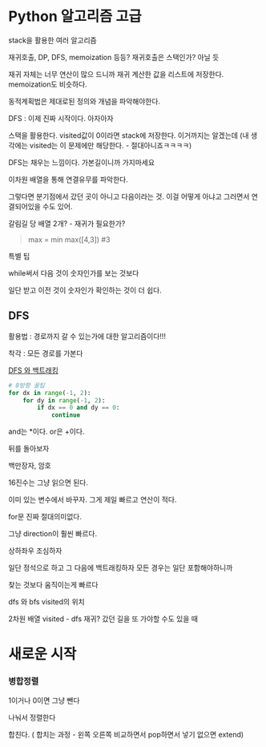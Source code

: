 # Python 알고리즘 고급

stack을 활용한 여러 알고리즘

재귀호출, DP, DFS, memoization   등등? 재귀호출은 스택인가? 아닐 듯

재귀 자체는 너무 연산이 많으 드니까 재귀 계산한 값을 리스트에 저장한다.  memoization도 비슷하다.

동적계획법은 제대로된 정의와 개념을 파악해야한다.

DFS : 이제 진짜 시작이다. 아자아자  

스택을 활용한다. visited값이 0이라면 stack에 저장한다. 이거까지는 알겠는데  (내 생각에는 visited는 이 문제에만 해당한다. - 절대아니죠ㅋㅋㅋㅋ)

DFS는 채우는 느낌이다. 가본길이니까 가지마세요

이차원 배열을 통해 연결유무를 파악한다.

그렇다면 분기점에서 갔던 곳이 아니고 다음이라는 것. 이걸 어떻게 아냐고 그러면서 연결되어있을 수도 있어.

갈림길 당 배열 2개? - 재귀가 필요한가?

> max  = min
max([4,3])
#3
> 

특별 팁

while써서 다음 것이 숫자인가를 보는 것보다

일단 받고 이전 것이 숫자인가 확인하는 것이 더 쉽다.

## DFS

활용법 : 경로까지 갈 수 있는가에 대한 알고리즘이다!!!

착각 : 모든 경로를 가본다

[DFS 와 백트래킹](https://www.notion.so/DFS-1ee8408677934186b953f09afee8140e?pvs=21)

```python
# 8방향 꿀팁
for dx in range(-1, 2):
	for dy in range(-1, 2):
		if dx == 0 and dy == 0:
			continue
```

and는 *이다.  or은  +이다.

뒤를 돌아보자

백만장자, 암호

16진수는 그냥 읽으면 된다.

이미 있는 변수에서 바꾸자. 그게 제일 빠르고 연산이 적다.

for문 진짜 절대의미없다.

그냥 direction이 훨씬 빠르다.

상하좌우 조심하자

일단 정석으로 하고 그 다음에 백트래킹하자 모든 경우는 일단 포함해야하니까

찾는 것보다 움직이는게 빠르다

dfs 와 bfs visited의 위치

2차원 배열 visited  - dfs 재귀? 갔던 길을 또 가야할 수도 있을 때

# 새로운 시작

### 병합정렬

1이거나 0이면 그냥 뺀다

나눠서 정렬한다

합친다. ( 합치는 과정 - 왼쪽 오른쪽 비교하면서 pop하면서 넣기 없으면 extend)

